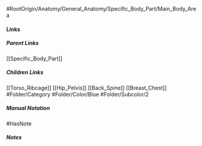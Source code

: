 #RootOrigin/Anatomy/General_Anatomy/Specific_Body_Part/Main_Body_Area
#### Links
##### Parent Links
[[Specific_Body_Part]]
##### Children Links
[[Torso_Ribcage]]
[[Hip_Pelvis]]
[[Back_Spine]]
[[Breast_Chest]]
#Folder/Category
#Folder/Color/Blue
#Folder/Subcolor/2
##### Manual Notation

#HasNote
##### Notes